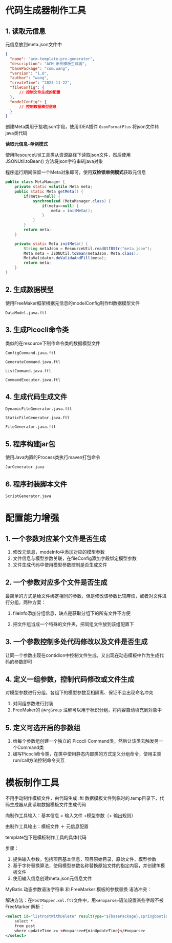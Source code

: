 # 代码生成器制作工具

## 1. 读取元信息

元信息放到meta.json文件中

```json
{
  "name": "acm-template-pro-generator",
  "description": "ACM 示例模板生成器",
  "basePackage": "com.wang",
  "version": "1.0",
  "author": "wang",
  "createTime": "2023-11-22",
  "fileConfig": {
      // 控制文件生成的配置
  },
  "modelConfig": {
      // 控制数据模型信息
  }
}
```

创建Meta类用于接收json字段，使用IDEA插件 `GsonFormatPlus` 将json文件转java类代码

**读取元信息-单例模式**

使用ResourceUtil工具类从资源路径下读取json文件，然后使用JSONUtil.toBean() 方法将json字符串转java对象

程序运行期间保留一个Meta对象即可，使用**双检锁单例模式**获取元信息

```java
public class MetaManager {
    private static volatile Meta meta;
    public static Meta getMeta() {
        if(meta==null) {
            synchronized (MetaManager.class) {
                if(meta==null) {
                    meta = initMeta();
                }
            }
        }
        return meta;
    }

    private static Meta initMeta() {
        String metaJson = ResourceUtil.readUtf8Str("meta.json");
        Meta meta = JSONUtil.toBean(metaJson, Meta.class);
        MetaValidator.doValidaAndFill(meta);
        return meta;
    }
}
```

## 2. 生成数据模型

使用FreeMaker框架根据元信息的modelConfig制作ftl数据模型文件

`DataModel.java.ftl`

## 3. 生成Picocli命令类 

类似的在resource下制作命令类的数据模型文件

`ConfigCommand.java.ftl`

`GenerateCommand.java.ftl`

`ListCommand.java.ftl`

`CommandExecutor.java.ftl`

## 4. 生成代码生成文件

`DynamicFileGenerator.java.ftl`

`StaticFileGenerator.java.ftl`

`FileGenerator.java.ftl`

## 5. 程序构建jar包

使用Java内置的Process类执行maven打包命令

`JarGenerator.java`

## 6. 程序封装脚本文件

`ScriptGenerator.java`





# 配置能力增强

## 1. 一个参数对应某个文件是否生成

1. 修改元信息，modeInfo中添加对应的模型参数
2. 文件信息与模型参数关联，在fileConfig添加字段绑定模型参数
3. 文件生成代码中使用模型参数控制是否生成文件

## 2. 一个参数对应多个文件是否生成

最简单的方式是给文件绑定相同的参数，但是修改该参数比较麻烦，或者对文件进行分组，两种方案：

1. fileInfo添加分组信息，缺点是获取分组下的所有文件不方便

2. 把文件组当成一个特殊的文件夹，把同组文件放到该组配置下

## 3. 一个参数控制多处代码修改以及文件是否生成

让同一个参数出现在contidion中控制文件生成，又出现在动态模板中作为生成代码的参数即可

## 4. 定义一组参数，控制代码修改或文件生成

对模型参数进行分组，各组下的模型参数互相隔离、保证不会出现命名冲突

1. 对同组参数进行封装
2. FreeMaker的 `@ArgGroup` 注解可以用于标识分组，将内容自动填充到对象中

## 5. 定义可选开启的参数组

1. 给每个参数组创建一个独立的 Picocli Command类，然后让该类去触发另一个Command类
2. 编写Picocli命令类，在类中使用静态内部类的方式定义分组命令，使用主类run/call方法控制命令交互





# 模板制作工具

不用手动制作模板文件，由代码生成 .ftl 数据模板文件到临时的.temp目录下，代码生成器从此读取数据模板文件生成代码

向制作工具输入：基本信息 + 输入文件 +模型参数（+ 输出规则）

由制作工具输出：模板文件 ＋ 元信息配置



template包下是模板制作工具的具体代码

步骤：

1. 提供输入参数，包括项目基本信息，项目原始目录，原始文件，模型参数
2. 基于字符替换算法，使用模型参数名称替换原始文件的指定内容，并创建ftl模板文件
3. 使用输入信息创建meta.json元信息文件



MyBatis 动态参数语法字符串 和 FreeMarker 模板的参数替换 语法冲突：

解决方法：在`PostMapper.xml.ftl`文件中，用`<#noparse>`语法设置某些字段不被 FreeMarker 解析：

```xml
<select id="listPostWithDelete" resultType="${basePackage}.springbootinit.model.entity.Post">
    select *
    from post
    where updateTime >= <#noparse>#{minUpdateTime}</#noparse>
</select>
```

